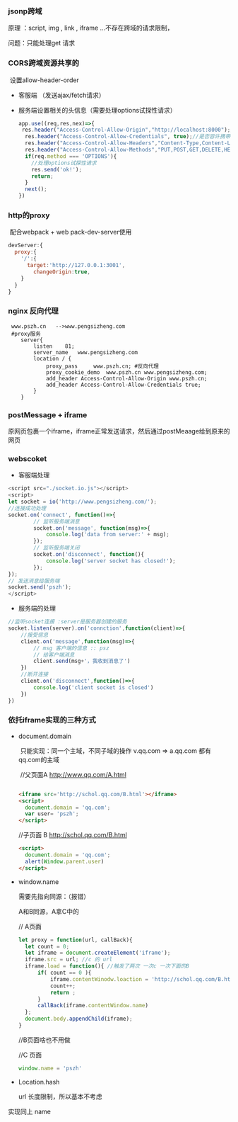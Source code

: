 ### jsonp跨域

原理 ：script, img , link , iframe ...不存在跨域的请求限制，

问题：只能处理get 请求

### CORS跨域资源共享的

​	设置allow-header-order

 - 客服端 （发送ajax/fetch请求）

 - 服务端设置相关的头信息（需要处理options试探性请求）

   ```js
   app.use((req,res,nex)=>{
   	res.header("Access-Control-Allow-Origin","http://localhost:8000");//也可以用*，表示支持所有域名访问，不过这样不安全也不能使用cookies了
     res.header("Access-Control-Allow-Credentials", true);//是否容许携带cookies等信息
     res.header("Access-Control-Allow-Headers","Content-Type,Content-Length,Authorization,Accept,X-requested-With");
     res.header("Access-Control-Allow-Methods","PUT,POST,GET,DELETE,HEAD,OPTIONS");
     if(req.method === 'OPTIONS'){
       //处理options试探性请求
       res.send('ok!');
       return;
     }
     next();
   })
   ```

   

### http的proxy

​	配合webpack + web pack-dev-server使用

```js
devServer:{
  proxy:{
    '/':{
      target:'http://127.0.0.1:3001',
        changeOrigin:true,
    }
  }
}
```

### nginx 反向代理

```
 www.pszh.cn   -->www.pengsizheng.com
 #proxy服务
	server{
		listen    81;
		server_name   www.pengsizheng.com
		location / {
			proxy_pass     www.pszh.cn; #反向代理
			proxy_cookie_demo  www.pszh.cn www.pengsizheng.com;
			add_header Access-Control-Allow-Origin www.pszh.cn;
			add_header Access-Control-Allow-Credentials true;
		}
	}
```



### postMessage + iframe

​	原网页包裹一个iframe，iframe正常发送请求，然后通过postMeaage给到原来的网页

### webscoket

- 客服端处理

```js
<script src="./socket.io.js"></script>
<script>
let socket = io('http://www.pengsizheng.com/');
//连接成功处理
socket.on('connect', function()=>{
		// 监听服务端消息
		socket.on('message', function(msg)=>{
			console.log('data from server:' + msg);
		});
		// 监听服务端关闭
		socket.on('disconnect', function(){
			console.log('server socket has closed!');
		});
});
// 发送消息给服务端
socket.send('pszh');
</script>

```

- 服务端的处理

```js
//监听socket连接 :server是服务器创建的服务
socket.listen(server).on('connction',function(client)=>{
	//接受信息
	client.on('message',function(msg)=>{
		// msg 客户端的信息 :: psz
		// 给客户端消息
		client.send(msg+'，我收到消息了')
	})
	//断开连接
	client.on('disconnect',function()=>{
		console.log('client socket is closed')
	})
})
```



### 依托iframe实现的三种方式

- document.domain

  ​	只能实现：同一个主域，不同子域的操作  v.qq.com => a.qq.com  都有qq.com的主域

  ​	//父页面A  http://www.qq.com/A.html

  ```html
  
  <iframe src='http://schol.qq.com/B.html'></iframe>
  <script>
  	document.domain = 'qq.com';
    var user= 'pszh';
  </script>
  
  ```

  //子页面 B  http://schol.qq.com/B.html

  ```html
  <script>
  	document.domain = 'qq.com';
  	alert(Window.parent.user)
  </script>
  ```

- window.name

  需要先指向同源：（报错）

  A和B同源，A拿C中的

  // A页面

  ```js
  let proxy = function(url, callBack){
  	let count = 0;
  	let iframe = document.createElement('iframe');
  	iframe.src = url; //c 的 url
  	iframe.load = function(){ //触发了两次 一次c 一次下面的B
  		if( count == 0 ){
  			iframe.contentWinodw.loaction = 'http://schol.qq.com/B.html'; //B是同源的中间页面
  			count++;
  			return ;
  		}
  		callBack(iframe.contentWindow.name)
  	};
    document.body.appendChild(iframe);
  }
  ```

  //B页面啥也不用做

  //C 页面

  ```js
  window.name = 'pszh'
  ```

  

- Location.hash

  url 长度限制，所以基本不考虑

 实现同上 name